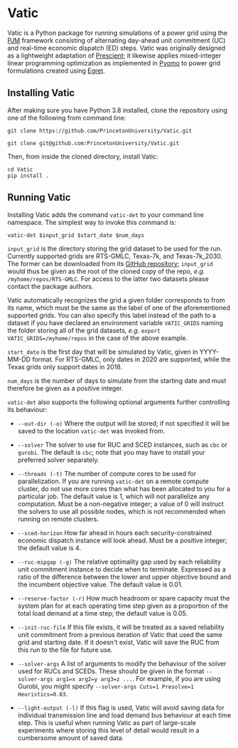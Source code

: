 # Vatic #

Vatic is a Python package for running simulations of a power grid using the
[PJM](https://www.e-education.psu.edu/ebf483/node/814) framework consisting of alternating day-ahead unit commitment
(UC) and real-time economic dispatch (ED) steps. Vatic was originally designed as a lightweight adaptation of
[Prescient](https://github.com/grid-parity-exchange/Prescient); it likewise applies mixed-integer linear programming
optimization as implemented in [Pyomo](http://www.pyomo.org/) to power grid formulations created using
[Egret](https://github.com/grid-parity-exchange/Egret).


## Installing Vatic ##

After making sure you have Python 3.8 installed, clone the repository using one of the following from command line:

```git clone https://github.com/PrincetonUniversity/Vatic.git```

```git clone git@github.com:PrincetonUniversity/Vatic.git```

Then, from inside the cloned directory, install Vatic:
```
cd Vatic
pip install .
```


## Running Vatic ##

Installing Vatic adds the command `vatic-det` to your command line namespace. The simplest way to invoke this command
is:

```vatic-det $input_grid $start_date $num_days ```

`input_grid` is the directory storing the grid dataset to be used for the run. Currently supported grids are RTS-GMLC,
Texas-7k, and Texas-7k_2030. The former can be downloaded from its
[GitHub repository](https://github.com/GridMod/RTS-GMLC); `input_grid` would thus be given as the root of the cloned
copy of the repo, _e.g._ `/myhome/repos/RTS-GMLC`. For access to the latter two datasets please contact the package
authors.

Vatic automatically recognizes the grid a given folder corresponds to from its name, which must be the same as the label
of one of the aforementioned supported grids. You can also specify this label instead of the path to a dataset if you
have declared an environment variable `VATIC_GRIDS` naming the folder storing all of the grid datasets, _e.g._
`export VATIC_GRIDS=/myhome/repos` in the case of the above example.

`start_date` is the first day that will be simulated by Vatic, given in YYYY-MM-DD format. For RTS-GMLC, only dates in
2020 are supported, while the Texas grids only support dates in 2018.

`num_days` is the number of days to simulate from the starting date and must therefore be given as a positive integer.

`vatic-det` also supports the following optional arguments further controlling its behaviour:

 - `--out-dir (-o)` Where the output will be stored; if not specified it will be saved to the location `vatic-det`
                    was invoked from.

 - `--solver` The solver to use for RUC and SCED instances, such as `cbc` or `gurobi`. The default is `cbc`; note that
              you may have to install your preferred solver separately.

 - `--threads (-t)` The number of compute cores to be used for parallelization. If you are running `vatic-det` on a
                    remote compute cluster, do not use more cores than what has been allocated to you for a particular
                    job. The default value is 1, which will not parallelize any computation. Must be a non-negative
                    integer; a value of 0 will instruct the solvers to use all possible nodes, which is not recommended
                    when running on remote clusters.

 - `--sced-horizon` How far ahead in hours each security-constrained economic dispatch instance will look ahead.
                    Must be a positive integer; the default value is 4.

 - `--ruc-mipgap (-g)` The relative optimality gap used by each reliability unit commitment instance to decide when to
                       terminate. Expressed as a ratio of the difference between the lower and upper objective bound and
                       the incumbent objective value. The default value is 0.01.

 - `--reserve-factor (-r)` How much headroom or spare capacity must the system plan for at each operating time step
                           given as a proportion of the total load demand at a time step; the default value is 0.05.

 - `--init-ruc-file` If this file exists, it will be treated as a saved reliability unit commitment from a previous
                     iteration of Vatic that used the same grid and starting date. If it doesn't exist, Vatic will save
                     the RUC from this run to the file for future use.

 - `--solver-args` A list of arguments to modify the behaviour of the solver used for RUCs and SCEDs. These should be
                   given in the format ```--solver-args arg1=x arg2=y arg3=z ...```. For example, if you are using
                   Gurobi, you might specify ```--solver-args Cuts=1 Presolve=1 Heuristics=0.03```.

 - `--light-output (-l)` If this flag is used, Vatic will avoid saving data for individual transmission line and load
                         demand bus behaviour at each time step. This is useful when running Vatic as part of
                         large-scale experiments where storing this level of detail would result in a cumbersome amount
                         of saved data.
